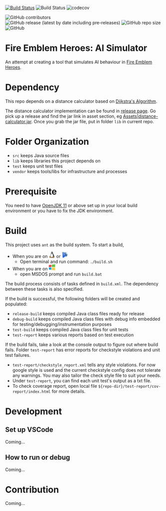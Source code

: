 [![Build Status](https://travis-ci.com/EachOneChew/FEH-AI-Simulator.svg?branch=master)](https://travis-ci.com/EachOneChew/FEH-AI-Simulator)
![Build Status](https://ci.appveyor.com/api/projects/status/github/EachOneChew/FEH-AI-Simulator?branch=master&svg=true)
![codecov](https://codecov.io/gh/zhiming-qiu/FEH-AI-Simulator/branch/master/graph/badge.svg)



![GitHub contributors](https://img.shields.io/github/contributors/EachOneChew/FEH-AI-Simulator)
![GitHub release (latest by date including pre-releases)](https://img.shields.io/github/v/release/EachOneChew/FEH-AI-Simulator?include_prereleases)
![GitHub repo size](https://img.shields.io/github/repo-size/EachOneChew/FEH-AI-Simulator)
![GitHub](https://img.shields.io/github/license/EachOneChew/FEH-AI-Simulator)


# Fire Emblem Heroes: AI Simulator

An attempt at creating a tool that simulates AI behaviour in [Fire Emblem Heroes](https://en.m.wikipedia.org/wiki/Fire_Emblem_Heroes).

# Dependency

This repo depends on a distance calculator based on [Dijkstra's Algorithm](https://en.m.wikipedia.org/wiki/Dijkstra's_algorithm).

The distance calculator implementation can be found in [release page](https://github.com/EachOneChew/Dijkstra-s-Algorithm-FEH/releases). Go pick up a release and find the jar link in asset section, eg [Assets|distance-calculator.jar](https://github.com/EachOneChew/Dijkstra-s-Algorithm-FEH/releases/download/v0.2-alpha/distance-calculator.jar). Once you grab the jar file, put in folder `lib` in current repo.

# Folder Organization

* `src` keeps Java source files
* `lib` keeps libraries this project depends on
* `test` keeps unit test files
* `vendor` keeps tools/libs for infrastructure and processes

# Prerequisite

You need to have [OpenJDK 11](https://openjdk.java.net/projects/jdk/11/) or above set up in your local build environment or you have to fix the JDK environment.

# Build

This project uses `ant` as the build system. To start a build, 
  - When you are on <img src="./images/linux.png" alt="Linux" width="20"/> or <img src="./images/macos.png" alt="Mac OS" width="20"/>
    - Open terminal and run command: `./build.sh`
  - When you are on <img src="./images/windows.png" alt="Windows" width="20"/>
    - open MSDOS prompt and run `build.bat`

The build process consists of tasks defined in `build.xml`. The dependency between these tasks is also specified.

If the build is successful, the following folders will be created and populated:

* `release-build` keeps compiled Java class files ready for release
* `debug-build` keeps compiled Java class files with debug info embedded for testing/debugging/instrumentation purposes
* `test-build` keeps compiled Java class files for unit tests
* `test-report` keeps various reports based on test execution

If the build fails, take a look at the console output to figure out where build fails. Folder `test-report` has error reports for checkstyle violations and unit test failures.

  - `test-report/checkstyle_report.xml` tells any style violations. For now google style is used and the current checkstyle config  does not tolerate any warnings. You may also tailor the check style file to suit your needs.
  - Under `test-report`, you can find each unit test's output as a txt file.
  - To check coverage report, open local file `${repo-dir}/test-report/cov-report/index.html` for more details.
  
  # Development
  ## Set up VSCode
  Coming...
  ## How to run or debug
  Coming...
  
  # Contribution
  Coming...
